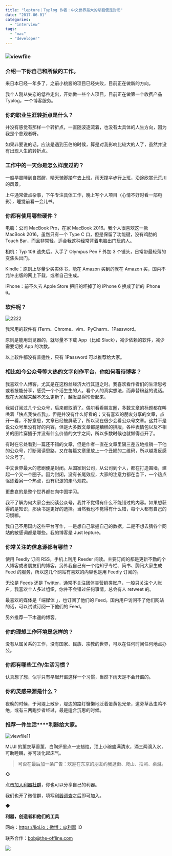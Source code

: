 ```yaml
---
title: "lepture｜Typlog 作者：中文世界最大的悲剧便是封闭"
date: "2017-06-01"
categories: 
  - "interview"
tags: 
  - "mac"
  - "developer"
---
```


### ![viewfile](/images/98437.jpg)

### **介绍一下你自己和所做的工作。**

来日本已经一年多了，之前小桃酱的项目已经失败，目前正在做新的方向。

我个人刚从失恋的低谷走出，开始做一些个人项目，目前正在做第一个收费产品 Typlog，一个博客服务。

### **你的职业生涯转折点是什么？**

并没有感觉有那样一个转折点，一直随波逐流着，也没有太具体的人生方向，因为我是个悲观者呀。

如果非要说的话，应该是遇到玉伯的时候，算是对我影响比较大的人了，虽然并没有出现人生的转折点。

### **工作中的一天你是怎么样度过的？**

一般早晨睡到自然醒，晴天骑脚踏车去上班，雨天撑伞步行上班，沿途欣赏元荒川的风景。

上午通常做点杂事，下午专注具体工作，晚上写个人项目（心情不好时看一部电影），睡觉前看一会儿书。

### **你都有使用哪些硬件？**

电脑：公司 MacBook Pro，在家 MacBook 2016。我个人很喜欢这一款 MacBook 2016，虽然只有一个 Type C 口，但是保留了功能键，没有鸡肋的 Touch Bar，而且非常轻，适合我这种经常背着电脑出门玩的人。

相机：Typ 109 遗失后，入手了 Olympus Pen F 外加 3 个镜头，日常带最轻薄的变焦头出门。

Kindle：原则上尽量少买实体书，能在 Amazon 买到的就在 Amazon 买，国内不允许出版的网上下载，或者自己生成。

iPhone：前不久去 Apple Store 把旧的坏掉了的 iPhone 6 换成了新的 iPhone 6。

### **软件呢？**

![2222](/images/91166.jpg)

我常用的软件有 iTerm、Chrome、vim、PyCharm、1Password。

原则是能用浏览器的，就尽量不下载 App（比如 Slack），减少依赖的软件，减少需要切换 App 的次数。

以上软件都没有普适性，只有 1Password 可以推荐给大家。

### **相比如今公众号等大热的文字创作平台，你如何看待博客？**

我喜欢个人博客，尤其是在这粉丝经济大行其道之时。我喜欢看作者们的生活思考或者技能分享，感受一个个活生生的人。看个人的真实想法，而非替粉丝的说话。现在大家越来越不怎么更新了，越发显得珍贵起来。

我尝订阅过几个公众号，后来都取消了。偶尔看看朋友圈，多数文章的标题都在叫唤着「快点我快点我」，但是并没有什么好看的；又有喜欢的朋友分享的文章，点开一看，不好意思，文章已经被屏蔽了，所以现在很少会看公众号文章。这并不是说公众号里没有好的内容，但是大多数文章都是糟糕的排版，各种表情包以及不相关的图片穿插于并没有什么价值的文字之间，所以多数时候也就懒得点开了。

有时在它处看到一篇还不错的文章，但是作者一直在文章里隔三差五地推销一下他的公众号，打断阅读思路，又在每篇文章里放上一个丑陋的二维码，所以越发反感公众号了。

中文世界最大的悲剧便是封闭。从国家到公司，从公司到个人，都在打造围墙，建起一个又一个圈子。因为封闭，没有长尾效应，大家的注意力都在当下，一个热点驱逐着另一个热点，没有积淀的走马观花。

更悲哀的是整个世界都在向中国学习。

我不了解为何大家会去阅读公众号，我并不觉得有什么不能错过的内容。如果想获得的是知识，那读书是更好的选择。当然我也不觉得有什么错，每个人都有自己的习惯嘛。

我自己不用国内这些平台写作，一是想自己掌握自己的数据，二是不想去猜各个网站的敏感词都是哪些。我的博客是 Just lepture。

### **你常关注的信息源都有哪些？**

使用 Feedly 订阅 RSS，手机上利用 Reeder 阅读。主要订阅的都是更新不勤的个人博客或者朋友们的博客，另外我自己有一个给知乎专栏、简书、腾讯大家生成 Feed 的服务，所以这几个网站有喜欢的内容也是用 Feedly 订阅的。

无论是 Feeds 还是 Twitter，通常不关注团体类营销类账户，一般只关注个人账户，我喜欢个人多过组织，你并不会错过任何事情，总会有人 retweet 的。

最喜欢的媒体是「端媒体 」，也订阅了他们的 Feed。国内用户访问不了他们网站的话，可以试试订阅一下他们的 Feed。

另外推荐一下木遥的博客。

### **你的理想工作环境是怎样的？**

没有从属关系的工作，没有国家、民族、宗教的世界，可以在任何时间任何地点办公。

### **你都有哪些工作/生活习惯？**

认真想了想，似乎只有早起开窗这样一个习惯，当然下雨天是不会开窗的。

### **你的灵感来源是什么？**

夜晚的时候，于河堤上散步，堤边的路灯慵懒地泛着蛋黄色光晕，道旁草丛虫鸣不绝，或有三两跑步者经过，最是适合沉思的时候。

### **推荐一件生活****利器给大家。**

![viewfile11](/images/62323.jpg)

MUJI 的薰衣草香薰，白陶炉里点一支蜡烛，顶上小碗盛满清水，滴三两滴入水，可助睡眠，亦可淡化起床气。

> 可否在最后加一条广告：欢迎在东京的朋友约我逛街、爬山、拍照、桌游。

**◇**

点击[加入利器社群](https://mp.weixin.qq.com/s?__biz=MzA3NTgzNzU2NQ==&mid=400594784&idx=1&sn=a88b34faa7522206957d448d40ea0b31&scene=21#wechat_redirect)，你也可以分享自己的利器。

我们也开了微信群，填写[利器调查](https://mp.weixin.qq.com/s?__biz=MzA3NTgzNzU2NQ==&mid=401391156&idx=1&sn=5acb57ea282a9b0d5723b103d60eb230&scene=21#wechat_redirect)之后即可加入。

◆

**利器，创造者和他们的工具**

网站：https://liqi.io；微博：@利器 IO

联系合作：bob@the-offline.com

![](https://mmbiz.qlogo.cn/mmbiz/dmz1Kylr2hyawWFZDCPecLcJib30Q2rgWVicxialoTHeCY4jNOVmRvzJdYPUpuvXuWKwkzHUGb01xVSiadvGLcMNgg/640?wx_fmt=jpeg)
